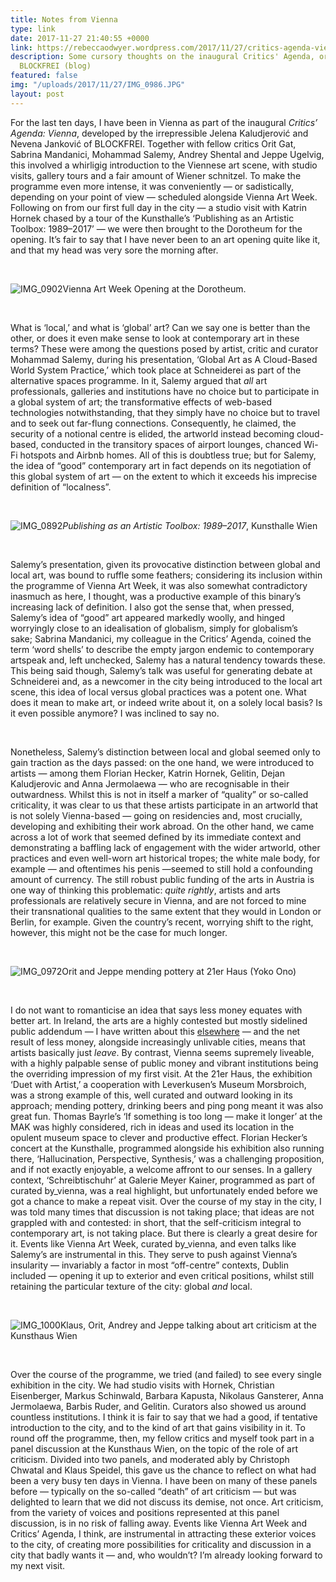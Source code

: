 ```yaml
---
title: Notes from Vienna
type: link
date: 2017-11-27 21:40:55 +0000
link: https://rebeccaodwyer.wordpress.com/2017/11/27/critics-agenda-vienna/
description: Some cursory thoughts on the inaugural Critics' Agenda, organised by
  BLOCKFREI (blog)
featured: false
img: "/uploads/2017/11/27/IMG_0986.JPG"
layout: post
---
```

For the last ten days, I have been in Vienna as part of the inaugural _Critics’ Agenda: Vienna_, developed by the irrepressible Jelena Kaludjerović and Nevena Janković of BLOCKFREI. Together with fellow critics Orit Gat, Sabrina Mandanici, Mohammad Salemy, Andrey Shental and Jeppe Ugelvig, this involved a whirligig introduction to the Viennese art scene, with studio visits, gallery tours and a fair amount of Wiener schnitzel. To make the programme even more intense, it was conveniently — or sadistically, depending on your point of view — scheduled alongside Vienna Art Week. Following on from our first full day in the city — a studio visit with Katrin Hornek chased by a tour of the Kunsthalle’s ‘Publishing as an Artistic Toolbox: 1989–2017’ — we were then brought to the Dorotheum for the opening. It’s fair to say that I have never been to an art opening quite like it, and that my head was very sore the morning after.

 

![IMG_0902](https://rebeccaodwyer.files.wordpress.com/2017/11/img_0902.jpg?w=940&h=705 "Vienna Art Week Opening at the Dorotheum. This photo really doesn’t do it justice.")Vienna Art Week Opening at the Dorotheum. 

 

What is ‘local,’ and what is ‘global’ art? Can we say one is better than the other, or does it even make sense to look at contemporary art in these terms? These were among the questions posed by artist, critic and curator Mohammad Salemy, during his presentation, ‘Global Art as A Cloud-Based World System Practice,’ which took place at Schneiderei as part of the alternative spaces programme. In it, Salemy argued that _all_ art professionals, galleries and institutions have no choice but to participate in a global system of art; the transformative effects of web-based technologies notwithstanding, that they simply have no choice but to travel and to seek out far-flung connections. Consequently, he claimed, the security of a notional centre is elided, the artworld instead becoming cloud-based, conducted in the transitory spaces of airport lounges, chanced Wi-Fi hotspots and Airbnb homes. All of this is doubtless true; but for Salemy, the idea of “good” contemporary art in fact depends on its negotiation of this global system of art — on the extent to which it exceeds his imprecise definition of “localness”.

 

![IMG_0892](https://rebeccaodwyer.files.wordpress.com/2017/11/img_0892.jpg?w=940)_Publishing as an Artistic Toolbox: 1989–2017_, Kunsthalle Wien

 

Salemy’s presentation, given its provocative distinction between global and local art, was bound to ruffle some feathers; considering its inclusion within the programme of Vienna Art Week, it was also somewhat contradictory inasmuch as here, I thought, was a productive example of this binary’s increasing lack of definition. I also got the sense that, when pressed, Salemy’s idea of “good” art appeared markedly woolly, and hinged worryingly close to an idealisation of globalism, simply for globalism’s sake; Sabrina Mandanici, my colleague in the Critics’ Agenda, coined the term ‘word shells’ to describe the empty jargon endemic to contemporary artspeak and, left unchecked, Salemy has a natural tendency towards these. This being said though, Salemy’s talk was useful for generating debate at Schneiderei and, as a newcomer in the city being introduced to the local art scene, this idea of local versus global practices was a potent one. What does it mean to make art, or indeed write about it, on a solely local basis? Is it even possible anymore? I was inclined to say no.

 

Nonetheless, Salemy’s distinction between local and global seemed only to gain traction as the days passed: on the one hand, we were introduced to artists — among them Florian Hecker, Katrin Hornek, Gelitin, Dejan Kaludjerovic and Anna Jermolaewa — who are recognisable in their outwardness. Whilst this is not in itself a marker of “quality” or so-called criticality, it was clear to us that these artists participate in an artworld that is not solely Vienna-based — going on residencies and, most crucially, developing and exhibiting their work abroad. On the other hand, we came across a lot of work that seemed defined by its immediate context and demonstrating a baffling lack of engagement with the wider artworld, other practices and even well-worn art historical tropes; the white male body, for example — and oftentimes his penis —seemed to still hold a confounding amount of currency. The still robust public funding of the arts in Austria is one way of thinking this problematic: _quite rightly_, artists and arts professionals are relatively secure in Vienna, and are not forced to mine their transnational qualities to the same extent that they would in London or Berlin, for example. Given the country’s recent, worrying shift to the right, however, this might not be the case for much longer.

 

![IMG_0972](https://rebeccaodwyer.files.wordpress.com/2017/11/img_0972.jpg?w=940)Orit and Jeppe mending pottery at 21er Haus (Yoko Ono)

 

I do not want to romanticise an idea that says less money equates with better art. In Ireland, the arts are a highly contested but mostly sidelined public addendum — I have written about this [elsewhere](http://papervisualart.com/2017/06/06/on-our-collective-wet-dream/) — and the net result of less money, alongside increasingly unlivable cities, means that artists basically just _leave_. By contrast, Vienna seems supremely liveable, with a highly palpable sense of public money and vibrant institutions being the overriding impression of my first visit. At the 21er Haus, the exhibition ‘Duet with Artist,’ a cooperation with Leverkusen’s Museum Morsbroich, was a strong example of this, well curated and outward looking in its approach; mending pottery, drinking beers and ping pong meant it was also great fun. Thomas Bayrle’s ‘If something is too long — make it longer’ at the MAK was highly considered, rich in ideas and used its location in the opulent museum space to clever and productive effect. Florian Hecker’s concert at the Kunsthalle, programmed alongside his exhibition also running there, ‘Hallucination, Perspective, Synthesis,’ was a challenging proposition, and if not exactly enjoyable, a welcome affront to our senses. In a gallery context, ‘Schreibtischuhr’ at Galerie Meyer Kainer, programmed as part of curated by_vienna, was a real highlight, but unfortunately ended before we got a chance to make a repeat visit. Over the course of my stay in the city, I was told many times that discussion is not taking place; that ideas are not grappled with and contested: in short, that the self-criticism integral to contemporary art, is not taking place. But there is clearly a great desire for it. Events like Vienna Art Week, curated by_vienna, and even talks like Salemy’s are instrumental in this. They serve to push against Vienna’s insularity — invariably a factor in most “off-centre” contexts, Dublin included — opening it up to exterior and even critical positions, whilst still retaining the particular texture of the city: global _and_ local.

 

![IMG_1000](https://rebeccaodwyer.files.wordpress.com/2017/11/img_1000.jpg?w=940)Klaus, Orit, Andrey and Jeppe talking about art criticism at the Kunsthaus Wien

 

Over the course of the programme, we tried (and failed) to see every single exhibition in the city. We had studio visits with Hornek, Christian Eisenberger, Markus Schinwald, Barbara Kapusta, Nikolaus Gansterer, Anna Jermolaewa, Barbis Ruder, and Gelitin. Curators also showed us around countless institutions. I think it is fair to say that we had a good, if tentative introduction to the city, and to the kind of art that gains visibility in it. To round off the programme, then, my fellow critics and myself took part in a panel discussion at the Kunsthaus Wien, on the topic of the role of art criticism. Divided into two panels, and moderated ably by Christoph Chwatal and Klaus Speidel, this gave us the chance to reflect on what had been a very busy ten days in Vienna. I have been on many of these panels before — typically on the so-called “death” of art criticism — but was delighted to learn that we did not discuss its demise, not once. Art criticism, from the variety of voices and positions represented at this panel discussion, is in no risk of falling away. Events like Vienna Art Week and Critics’ Agenda, I think, are instrumental in attracting these exterior voices to the city, of creating more possibilities for criticality and discussion in a city that badly wants it — and, who wouldn’t? I’m already looking forward to my next visit.